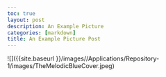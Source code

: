 ```yaml
---
toc: true
layout: post
description: An Example Picture
categories: [markdown]
title: An Example Picture Post
---
```


 ![]({{site.baseurl }}/images//Applications/Repository-1/images/TheMelodicBlueCover.jpeg)
